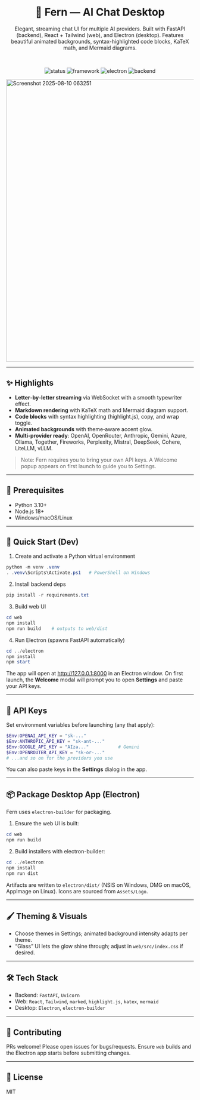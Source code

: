 <div align="center">

# 🌿 Fern — AI Chat Desktop

Elegant, streaming chat UI for multiple AI providers. Built with FastAPI (backend), React + Tailwind (web), and Electron (desktop). Features beautiful animated backgrounds, syntax-highlighted code blocks, KaTeX math, and Mermaid diagrams.

<br/>

![status](https://img.shields.io/badge/status-alpha-10b981)
![framework](https://img.shields.io/badge/web-React%20%2B%20Tailwind-38bdf8)
![electron](https://img.shields.io/badge/desktop-Electron-6c59ff)
![backend](https://img.shields.io/badge/backend-FastAPI-059669)

</div>

<img width="1402" height="757" alt="Screenshot 2025-08-10 063251" src="https://github.com/user-attachments/assets/7417a79f-3326-4726-b432-e1ba450e6066" />


---

## ✨ Highlights
- __Letter‑by‑letter streaming__ via WebSocket with a smooth typewriter effect.
- __Markdown rendering__ with KaTeX math and Mermaid diagram support.
- __Code blocks__ with syntax highlighting (highlight.js), copy, and wrap toggle.
- __Animated backgrounds__ with theme‑aware accent glow.
- __Multi‑provider ready__: OpenAI, OpenRouter, Anthropic, Gemini, Azure, Ollama, Together, Fireworks, Perplexity, Mistral, DeepSeek, Cohere, LiteLLM, vLLM.

> Note: Fern requires you to bring your own API keys. A Welcome popup appears on first launch to guide you to Settings.

---

## 🧰 Prerequisites
- Python 3.10+
- Node.js 18+
- Windows/macOS/Linux

---

## 🚀 Quick Start (Dev)

1) Create and activate a Python virtual environment

```powershell
python -m venv .venv
. .venv\Scripts\Activate.ps1   # PowerShell on Windows
```

2) Install backend deps

```powershell
pip install -r requirements.txt
```

3) Build web UI

```powershell
cd web
npm install
npm run build    # outputs to web/dist
```

4) Run Electron (spawns FastAPI automatically)

```powershell
cd ../electron
npm install
npm start
```

The app will open at http://127.0.0.1:8000 in an Electron window. On first launch, the __Welcome__ modal will prompt you to open __Settings__ and paste your API keys.

---

## 🔑 API Keys
Set environment variables before launching (any that apply):

```powershell
$Env:OPENAI_API_KEY = "sk-..."
$Env:ANTHROPIC_API_KEY = "sk-ant-..."
$Env:GOOGLE_API_KEY = "AIza..."           # Gemini
$Env:OPENROUTER_API_KEY = "sk-or-..."
# ...and so on for the providers you use
```

You can also paste keys in the __Settings__ dialog in the app.

---

## 📦 Package Desktop App (Electron)
Fern uses `electron-builder` for packaging.

1) Ensure the web UI is built:
```powershell
cd web
npm run build
```

2) Build installers with electron-builder:
```powershell
cd ../electron
npm install
npm run dist
```

Artifacts are written to `electron/dist/` (NSIS on Windows, DMG on macOS, AppImage on Linux). Icons are sourced from `Assets/Logo`.

---

## 🖌️ Theming & Visuals
- Choose themes in Settings; animated background intensity adapts per theme.
- “Glass” UI lets the glow shine through; adjust in `web/src/index.css` if desired.

---

## 🛠️ Tech Stack
- Backend: `FastAPI`, `Uvicorn`
- Web: `React`, `Tailwind`, `marked`, `highlight.js`, `katex`, `mermaid`
- Desktop: `Electron`, `electron-builder`

---

## 🤝 Contributing
PRs welcome! Please open issues for bugs/requests. Ensure `web` builds and the Electron app starts before submitting changes.

---

## 📄 License
MIT
